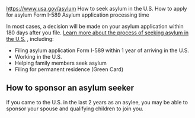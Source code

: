 

https://www.usa.gov/asylum
How to seek asylum in the U.S.
How to apply for asylum Form I-589
Asylum application processing time

In most cases, a decision will be made on your asylum application within 180 days after you file.
[Learn more about the process of seeking asylum in the U.S.](https://www.uscis.gov/humanitarian/refugees-and-asylum/asylum)
, including:

* Filing asylum application Form I-589 within 1 year of arriving in the U.S.
* Working in the U.S.
* Helping family members seek asylum
* Filing for permanent residence (Green Card)

**How to sponsor an asylum seeker**
-----------------------------------

If you came to the U.S. in the last 2 years as an asylee, you may be able to sponsor your spouse and qualifying children to join you.
